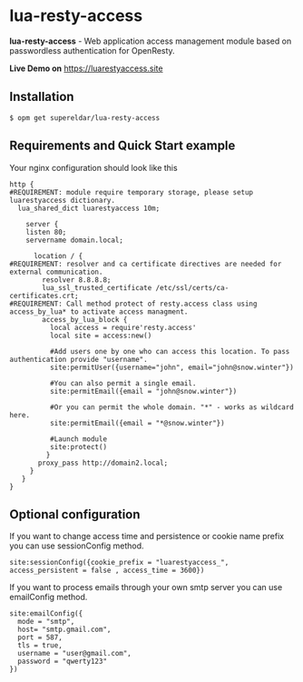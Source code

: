 # lua-resty-access
**lua-resty-access** - Web application access management module based on passwordless authentication for OpenResty.

**Live Demo on** https://luarestyaccess.site

## Installation
```Shell
$ opm get supereldar/lua-resty-access
```
## Requirements and Quick Start example
Your nginx configuration should look like this 
```nginx
http {
#REQUIREMENT: module require temporary storage, please setup luarestyaccess dictionary.
  lua_shared_dict luarestyaccess 10m;
  
    server {
    listen 80;
    servername domain.local;
    
      location / {
#REQUIREMENT: resolver and ca certificate directives are needed for external communication.
        resolver 8.8.8.8;
        lua_ssl_trusted_certificate /etc/ssl/certs/ca-certificates.crt;
#REQUIREMENT: Call method protect of resty.access class using access_by_lua* to activate access managment.
        access_by_lua_block {
          local access = require'resty.access'
          local site = access:new()
          
          #Add users one by one who can access this location. To pass authentication provide "username".
          site:permitUser({username="john", email="john@snow.winter"})
          
          #You can also permit a single email.
          site:permitEmail({email = "john@snow.winter"})
          
          #Or you can permit the whole domain. "*" - works as wildcard here.
          site:permitEmail({email = "*@snow.winter"})
          
          #Launch module
          site:protect()
         }
       proxy_pass http://domain2.local;
     }
   }
}
``` 
## Optional configuration
If you want to change access time and persistence or cookie name prefix you can use sessionConfig method.
```shell
site:sessionConfig({cookie_prefix = "luarestyaccess_", access_persistent = false , access_time = 3600})
```

If you want to process emails through your own smtp server you can use emailConfig method.
```shell
site:emailConfig({
  mode = "smtp", 
  host= "smtp.gmail.com", 
  port = 587, 
  tls = true,
  username = "user@gmail.com",
  password = "qwerty123"  
})
```
